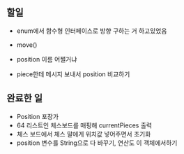 ## 할일
* enum에서 함수형 인터페이스로 방향 구하는 거 하고있었음
* move()

* position 이름 어쩔거냐

* piece한테 메시지 보내서 position 비교하기
## 완료한 일
* Position 포장가
* 64 리스트인 체스보드를 매핑해 currentPieces 출력
* 체스 보드에서 체스 말에게 위치값 넣어주면서 초기화
* position 변수를 String으로 다 바꾸기, 연산도 이 객체에서하기